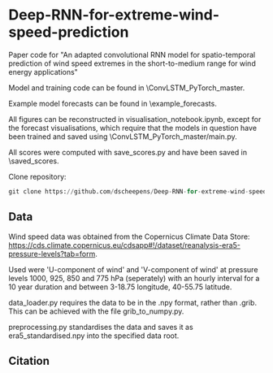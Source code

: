 # Deep-RNN-for-extreme-wind-speed-prediction
Paper code for "An adapted convolutional RNN model for spatio-temporal prediction of wind speed extremes in the short-to-medium range for wind energy applications"

Model and training code can be found in \ConvLSTM_PyTorch_master. 

Example model forecasts can be found in \example_forecasts.

All figures can be reconstructed in visualisation_notebook.ipynb, except for the forecast visualisations, which require that the models in question have been trained and saved using \ConvLSTM_PyTorch_master/main.py.   

All scores were computed with save_scores.py and have been saved in \saved_scores. 

Clone repository: 

```python
git clone https://github.com/dscheepens/Deep-RNN-for-extreme-wind-speed-prediction.git 
```

## Data 

Wind speed data was obtained from the Copernicus Climate Data Store: https://cds.climate.copernicus.eu/cdsapp#!/dataset/reanalysis-era5-pressure-levels?tab=form. 

Used were 'U-component of wind' and 'V-component of wind' at pressure levels 1000, 925, 850 and 775 hPa (seperately) with an hourly interval for a 10 year duration and between 3-18.75 longitude, 40-55.75 latitude. 

data_loader.py requires the data to be in the .npy format, rather than .grib. This can be achieved with the file grib_to_numpy.py.

preprocessing.py standardises the data and saves it as era5_standardised.npy into the specified data root. 

## Citation 

```python
```
